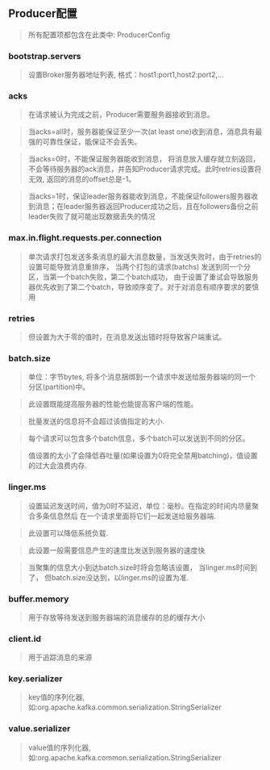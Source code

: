 ## Producer配置

> 所有配置项都包含在此类中: ProducerConfig

### bootstrap.servers

> 设置Broker服务器地址列表, 格式：host1:port1,host2:port2,...

### acks

> 在请求被认为完成之前，Producer需要服务器接收到消息。

> 当acks=all时，服务器能保证至少一次(at least one)收到消息，消息具有最强的可靠性保证，能保证不会丢失。

> 当acks=0时，不能保证服务器能收到消息， 将消息放入缓存就立刻返回，不会等待服务器的ack消息，并告知Producer请求完成。此时retries设置将无效, 返回的消息的offset总是-1。

> 当acks=1时，保证leader服务器能收到消息，不能保证followers服务器收到消息；在leader服务器返回Producer成功之后，且在followers备份之前leader失败了就可能出现数据丢失的情况

### max.in.flight.requests.per.connection

> 单次请求打包发送多条消息的最大消息数量，当发送失败时，由于retries的设置可能导致消息重排序，
当两个打包的请求(batchs) 发送到同一个分区，当第一个batch失败，第二个batch成功，
由于设置了重试会导致服务器优先收到了第二个batch，导致顺序变了。对于对消息有顺序要求的要慎用

### retries

> 但设置为大于零的值时，在消息发送出错时将导致客户端重试。

### batch.size

> 单位：字节bytes, 将多个消息捆绑到一个请求中发送给服务器端的同一个分区(partition)中。

> 此设置既能提高服务器的性能也能提高客户端的性能。

> 批量发送的信息将不会超过该值指定的大小.

> 每个请求可以包含多个batch信息，多个batch可以发送到不同的分区。

> 值设置的太小了会降低吞吐量(如果设置为0将完全禁用batching)，值设置的过大会浪费内存.


### linger.ms

> 设置延迟发送时间，值为0时不延迟，单位：毫秒。在指定的时间内尽量聚合多条信息然后
在一个请求里面将它们一起发送给服务器端.

> 此设置可以降低系统负载.

> 此设置一般需要信息产生的速度比发送到服务器的速度快

> 当聚集的信息大小到达batch.size时将会忽略该设置， 当linger.ms时间到了，
但batch.size没达到，以linger.ms的设置为准.

### buffer.memory

> 用于存放等待发送到服务器端的消息缓存的总的缓存大小

### client.id

> 用于追踪消息的来源

### key.serializer

> key值的序列化器, 如:org.apache.kafka.common.serialization.StringSerializer

### value.serializer

> value值的序列化器, 如:org.apache.kafka.common.serialization.StringSerializer
